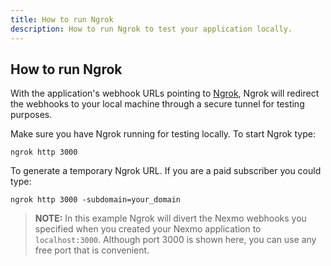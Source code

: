 ```yaml
---
title: How to run Ngrok
description: How to run Ngrok to test your application locally.
---
```


## How to run Ngrok

With the application's webhook URLs pointing to [Ngrok](https://ngrok.com/), Ngrok will redirect the webhooks to your local machine through a secure tunnel for testing purposes.

Make sure you have Ngrok running for testing locally. To start Ngrok type:

``` shell
ngrok http 3000
```

To generate a temporary Ngrok URL. If you are a paid subscriber you could type:

``` shell
ngrok http 3000 -subdomain=your_domain
```

> **NOTE:** In this example Ngrok will divert the Nexmo webhooks you specified when you created your Nexmo application to `localhost:3000`. Although port 3000 is shown here, you can use any free port that is convenient.
